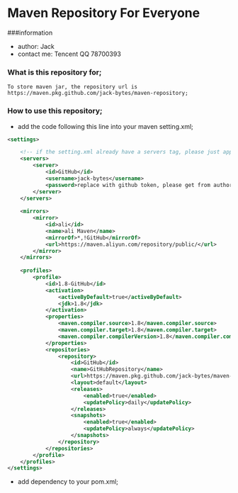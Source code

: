 # Maven Repository For Everyone

###information
- author: Jack
- contact me: Tencent QQ 78700393


### What is this repository for;

    To store maven jar, the repository url is https://maven.pkg.github.com/jack-bytes/maven-repository;

### How to use this repository;

- add the code following this line into your maven setting.xml;

```xml
<settings>

    <!-- if the setting.xml already have a servers tag, please just append server tag into servers; -->
    <servers>
        <server>
            <id>GitHub</id>
            <username>jack-bytes</username>
            <password>replace with github token, please get from author of this repository</password>
        </server>
    </servers>
    
    <mirrors>
        <mirror>
            <id>ali</id>
            <name>ali Maven</name>
            <mirrorOf>*,!GitHub</mirrorOf>
            <url>https://maven.aliyun.com/repository/public/</url>
        </mirror>
    </mirrors>
    
    <profiles>
        <profile>
            <id>1.8-GitHub</id>
            <activation>
                <activeByDefault>true</activeByDefault>
                <jdk>1.8</jdk>
            </activation>
            <properties>
                <maven.compiler.source>1.8</maven.compiler.source>
                <maven.compiler.target>1.8</maven.compiler.target>
                <maven.compiler.compilerVersion>1.8</maven.compiler.compilerVersion>
            </properties>
            <repositories>
                <repository>
                    <id>GitHub</id>
                    <name>GitHubRepository</name>
                    <url>https://maven.pkg.github.com/jack-bytes/maven-repository</url>
                    <layout>default</layout>
                    <releases>
                        <enabled>true</enabled>
                        <updatePolicy>daily</updatePolicy>
                    </releases>
                    <snapshots>
                        <enabled>true</enabled>
                        <updatePolicy>always</updatePolicy>
                    </snapshots>
                </repository>
            </repositories>
        </profile>
    </profiles>
</settings>
```
- add dependency to your pom.xml;